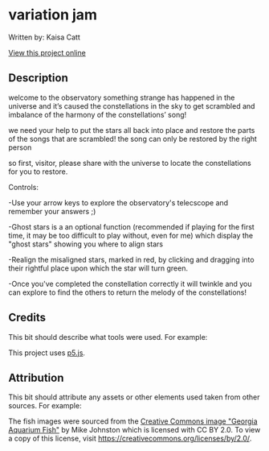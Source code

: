 # variation jam

Written by: Kaisa Catt

[View this project online](URL_FOR_THE_RUNNING_PROJECT)

## Description

welcome to the observatory
something strange has happened in the universe and it’s caused the constellations in the sky to get scrambled and imbalance of the harmony of the constellations’ song! 

we need your help to put the stars all back into place and restore the parts of the songs that are scrambled! the song can only be restored by the right person 

so first, visitor, please share with the universe  to locate the constellations for you to restore. 

Controls:

-Use your arrow keys to explore the observatory's telecscope and remember your answers ;)  

-Ghost stars is a an optional function (recommended if playing for the first time, it may be too difficult to play without, even for me) which display the "ghost stars" showing you where to align stars

-Realign the misaligned stars, marked in red, by clicking and dragging into their rightful place upon which the star will turn green. 

-Once you've completed the constellation correctly it will twinkle and you can explore to find the others to return the melody of the constellations!


## Credits

This bit should describe what tools were used. For example:

This project uses [p5.js](https://p5js.org).

## Attribution

This bit should attribute any assets or other elements used taken from other sources. For example:

The fish images were sourced from the [Creative Commons image "Georgia Aquarium Fish"](https://search.creativecommons.org/photos/96f6f770-eac1-488c-8abb-16bee7bcc874) by Mike Johnston which is licensed with CC BY 2.0. To view a copy of this license, visit https://creativecommons.org/licenses/by/2.0/.
